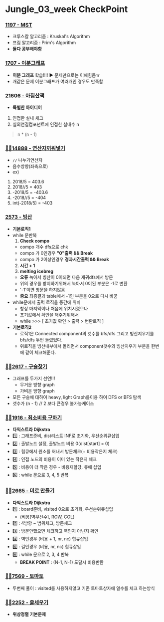 # Jungle_03_week CheckPoint

### [1197 - MST](https://www.acmicpc.net/problem/1197)
- 크루스칼 알고리즘 : Kruskal's Algorithm
- 프림 알고리즘 : Prim's Algorithm
- **둘다 공부해야함**

### [1707 - 이분그래프](https://www.acmicpc.net/problem/1707)
- **이분 그래프** 학습!!!! ▶️ 문제만으로는 이해힘듬ㅠ
- 개같은 문제 이분그래프가 여러개인 경우도 만족함

### [21606 - 아침산책](https://www.acmicpc.net/problem/2606)
- **특별한 아이디어**
1. 인접한 실내 체크
2. 실외연결컴포넌트에 인접한 실내수 n
> n * (n - 1)

### [✍🏻**14888** - 연산자끼워넣기](https://www.acmicpc.net/problem/14888)
- `//` 나누기연산자
- 음수방향(좌측으로)
- ex)
1. 2018/5 = 403.6
2. 2018//5 = 403
3. -2018/5 = -403.6
4. -2018//5 = -404
5. int(-2018/5) = -403

### [2573 - 빙산](https://www.acmicpc.net/problem/2573)
- **기본로직1**
- while 문반복
    1. **Check compo** 
    - compo 개수 dfs으로 chk
    - compo 가 0인경우 **"0"출력 && Break**
    - compo 가 2이상인경우 **경과시간출력 && Break**
    2. **시간 + 1**
    3. **melting icebreg**
    - **오류** 녹아서 빙산이 0이되면 다음 재귀dfs에서 방문
    - 위의 경우를 방지하기위해서 녹아서 0이된 부분은 -1로 변환
    - '-1'이면 방문을 하지않음
    - **중요** 최종결과 table에서 -1인 부분을 0으로 다시 바꿈
- while문에서 출력 로직을 중간에 위치
    - 항상 마지막이나 처음에 위치시켰으나
    - 초기값에서 확인을 해주기위해서
    - while >>> [ 초기값 확인 > 출력 > 변환로직 ]
- **기본로직2**
    - 로직1은 Connected component의 갯수를 bfs/dfs 그리고 빙산지우기를 bfs/dfs 두번 돌렸었다.
    - 위로직을 빙산내부에서 돌리면서 component갯수와 빙산지우기 부분을 한번에 같이 체크해준다.

### [✍🏻**2617** - 구슬찾기](https://www.acmicpc.net/problem/2573)
- 그래프를 두가지 선언!!!
    - 무거운 방향 graph
    - 가벼운 방향 graph
- 모든 구슬에 대하여 heavy, light Graph를이용 하여 DFS or BFS 탐색
- 갯수가 (n - 1) // 2 보다 큰경우 불가능케이스

### [✍🏻**1916** - 최소비용 구하기](https://www.acmicpc.net/problem/1916)
- **다익스트라 Dijkstra**
- 1️⃣ : 그래프준비, dist리스트 INF로 초기화, 우선순위큐삽입
- 2️⃣ : 출발노드 설정, 출발노드 비용 0(dist[start] = 0)
- 3️⃣ : 힙큐에서 원소를 꺼내서 방문체크(+ 비용작은지 체크)
- 4️⃣ : 인접 노드의 비용이 이미 있는 작은지 체크
- 5️⃣ : 비용이 더 작은 경우 - 비용재할당, 큐에 삽입
- 6️⃣ : while 문으로 3, 4, 5 반복


 ### [✍🏻**2665** - 미로 만들기](https://www.acmicpc.net/problem/2665)
- **다익스트라 Dijkstra**
- 1️⃣ : board준비, visited 0으로 초기화, 우선순위큐삽입
    - (비용[벽부신수], ROW, COL)
- 2️⃣ : 4방향 ~ 범위체크, 방문체크
- 3️⃣ : 방문안했으면 체크하고 벽인지 아닌지 확인
- 4️⃣ : 벽인경우 (비용 + 1, nr, nc) 힙큐삽입
- 5️⃣ : 길인경우 (비용, nr, nc) 힙큐삽입
- 6️⃣ : while 문으로 2, 3, 4 반복
    - **BREAK POINT** : (N-1, N-1) 도달시 비용반환

 ### [✍🏻**7569** - 토마토](https://www.acmicpc.net/problem/7569)
- 두번째 풀이 : visited를 사용하지않고 기존 토마토상자에 일수를 체크 하는방식

### [✍🏻**2252** - 줄세우기](https://www.acmicpc.net/problem/2252)
- **위상정렬 기본문제**
